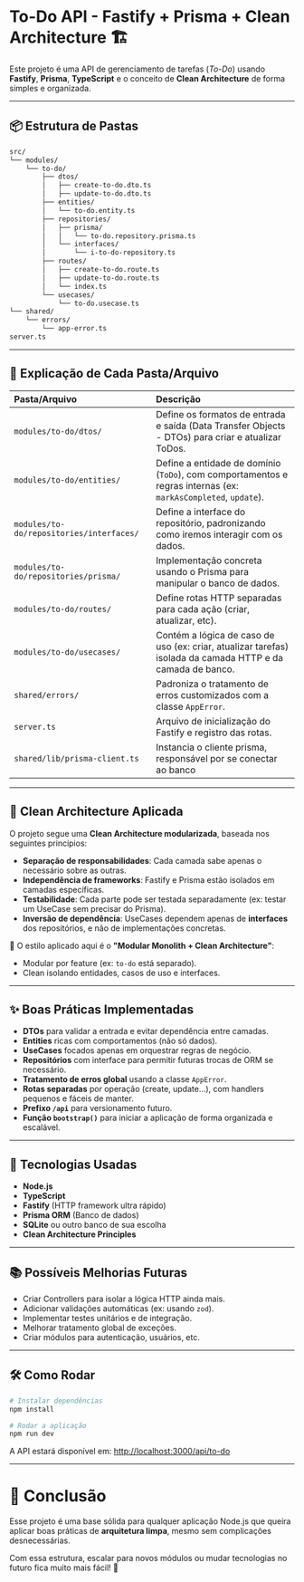# To-Do API - Fastify + Prisma + Clean Architecture 🏗️

Este projeto é uma API de gerenciamento de tarefas (_To-Do_) usando **Fastify**, **Prisma**, **TypeScript** e o conceito de **Clean Architecture** de forma simples e organizada.

---

## 📦 Estrutura de Pastas

```bash
src/
└── modules/
    └── to-do/
        ├── dtos/
        │   ├── create-to-do.dto.ts
        │   ├── update-to-do.dto.ts
        ├── entities/
        │   └── to-do.entity.ts
        ├── repositories/
        │   ├── prisma/
        │   │   └── to-do.repository.prisma.ts
        │   └── interfaces/
        │       └── i-to-do-repository.ts
        ├── routes/
        │   ├── create-to-do.route.ts
        │   ├── update-to-do.route.ts
        │   └── index.ts
        └── usecases/
            └── to-do.usecase.ts
└── shared/
    └── errors/
        └── app-error.ts
server.ts
```

---

## 🧠 Explicação de Cada Pasta/Arquivo

| Pasta/Arquivo                            | Descrição                                                                                                      |
| :--------------------------------------- | :------------------------------------------------------------------------------------------------------------- |
| `modules/to-do/dtos/`                    | Define os formatos de entrada e saída (Data Transfer Objects - DTOs) para criar e atualizar ToDos.             |
| `modules/to-do/entities/`                | Define a entidade de domínio (`ToDo`), com comportamentos e regras internas (ex: `markAsCompleted`, `update`). |
| `modules/to-do/repositories/interfaces/` | Define a interface do repositório, padronizando como iremos interagir com os dados.                            |
| `modules/to-do/repositories/prisma/`     | Implementação concreta usando o Prisma para manipular o banco de dados.                                        |
| `modules/to-do/routes/`                  | Define rotas HTTP separadas para cada ação (criar, atualizar, etc).                                            |
| `modules/to-do/usecases/`                | Contém a lógica de caso de uso (ex: criar, atualizar tarefas) isolada da camada HTTP e da camada de banco.     |
| `shared/errors/`                         | Padroniza o tratamento de erros customizados com a classe `AppError`.                                          |
| `server.ts`                              | Arquivo de inicialização do Fastify e registro das rotas.                                                      |
| `shared/lib/prisma-client.ts`            | Instancia o cliente prisma, responsável por se conectar ao banco                                               |

---

## 🧹 Clean Architecture Aplicada

O projeto segue uma **Clean Architecture modularizada**, baseada nos seguintes princípios:

- **Separação de responsabilidades**: Cada camada sabe apenas o necessário sobre as outras.
- **Independência de frameworks**: Fastify e Prisma estão isolados em camadas específicas.
- **Testabilidade**: Cada parte pode ser testada separadamente (ex: testar um UseCase sem precisar do Prisma).
- **Inversão de dependência**: UseCases dependem apenas de **interfaces** dos repositórios, e não de implementações concretas.

🎯 O estilo aplicado aqui é o **"Modular Monolith + Clean Architecture"**:

- Modular por feature (ex: `to-do` está separado).
- Clean isolando entidades, casos de uso e interfaces.

---

## ✨ Boas Práticas Implementadas

- **DTOs** para validar a entrada e evitar dependência entre camadas.
- **Entities** ricas com comportamentos (não só dados).
- **UseCases** focados apenas em orquestrar regras de negócio.
- **Repositórios** com interface para permitir futuras trocas de ORM se necessário.
- **Tratamento de erros global** usando a classe `AppError`.
- **Rotas separadas** por operação (create, update...), com handlers pequenos e fáceis de manter.
- **Prefixo `/api`** para versionamento futuro.
- **Função `bootstrap()`** para iniciar a aplicação de forma organizada e escalável.

---

## 🚀 Tecnologias Usadas

- **Node.js**
- **TypeScript**
- **Fastify** (HTTP framework ultra rápido)
- **Prisma ORM** (Banco de dados)
- **SQLite** ou outro banco de sua escolha
- **Clean Architecture Principles**

---

## 📚 Possíveis Melhorias Futuras

- Criar Controllers para isolar a lógica HTTP ainda mais.
- Adicionar validações automáticas (ex: usando `zod`).
- Implementar testes unitários e de integração.
- Melhorar tratamento global de exceções.
- Criar módulos para autenticação, usuários, etc.

---

## 🛠️ Como Rodar

```bash
# Instalar dependências
npm install

# Rodar a aplicação
npm run dev
```

A API estará disponível em: [http://localhost:3000/api/to-do](http://localhost:3000/api/to-do)

---

# 📜 Conclusão

Esse projeto é uma base sólida para qualquer aplicação Node.js que queira aplicar boas práticas de **arquitetura limpa**, mesmo sem complicações desnecessárias.

Com essa estrutura, escalar para novos módulos ou mudar tecnologias no futuro fica muito mais fácil! 🚀
